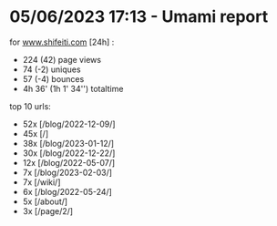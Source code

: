 # 05/06/2023 17:13 - Umami report
for www.shifeiti.com [24h] :

 - 224 (42) page views
 - 74 (-2) uniques
 - 57 (-4) bounces
 - 4h 36'  (1h 1' 34'') totaltime


top 10 urls:
 - 52x [/blog/2022-12-09/]
 - 45x [/]
 - 38x [/blog/2023-01-12/]
 - 30x [/blog/2022-12-22/]
 - 12x [/blog/2022-05-07/]
 - 7x [/blog/2023-02-03/]
 - 7x [/wiki/]
 - 6x [/blog/2022-05-24/]
 - 5x [/about/]
 - 3x [/page/2/]


